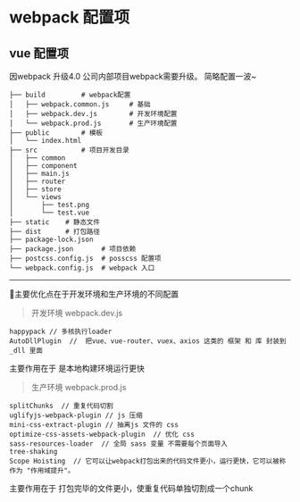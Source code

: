 # webpack 配置项

## vue 配置项


因webpack 升级4.0  公司内部项目webpack需要升级。  简略配置一波~
```
├── build         # webpack配置
│   ├── webpack.common.js     # 基础
│   ├── webpack.dev.js        # 开发环境配置
│   └── webpack.prod.js       # 生产环境配置
├── public        # 模板
│   └── index.html
├── src           # 项目开发目录
│   ├── common
│   ├── component
│   ├── main.js
│   ├── router
│   ├── store
│   └── views
│       ├── test.png
│       └── test.vue
├── static    # 静态文件
├── dist      # 打包路径
├── package-lock.json
├── package.json       # 项目依赖
├── postcss.config.js  # posscss 配置项
└── webpack.config.js  # webpack 入口
```


---
主要优化点在于开发环境和生产环境的不同配置

> 开发环境  webpack.dev.js 
```
happypack // 多核执行loader
AutoDllPlugin  //  把vue、vue-router、vuex、axios 这类的 框架 和 库 封装到 _dll 里面 
```
主要作用在于 是本地构建环境运行更快
> 生产环境  webpack.prod.js

```
splitChunks  // 重复代码切割
uglifyjs-webpack-plugin // js 压缩
mini-css-extract-plugin // 抽离js 文件的 css
optimize-css-assets-webpack-plugin  // 优化 css
sass-resources-loader  // 全局 sass 变量 不需要每个页面导入
tree-shaking
Scope Hoisting  // 它可以让webpack打包出来的代码文件更小，运行更快，它可以被称作为 "作用域提升"。
```
主要作用在于 打包完毕的文件更小，使重复代码单独切割成一个chunk